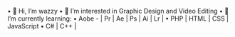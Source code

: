 • 💜 Hi, I’m wazzy
• 🍇 I’m interested in Graphic Design and Video Editing
• 🔮 I’m currently learning:
   • Aobe - | Pr | Ae | Ps | Ai | Lr | 
   • PHP | HTML | CSS | JavaScript
   • C# | C++ | 





